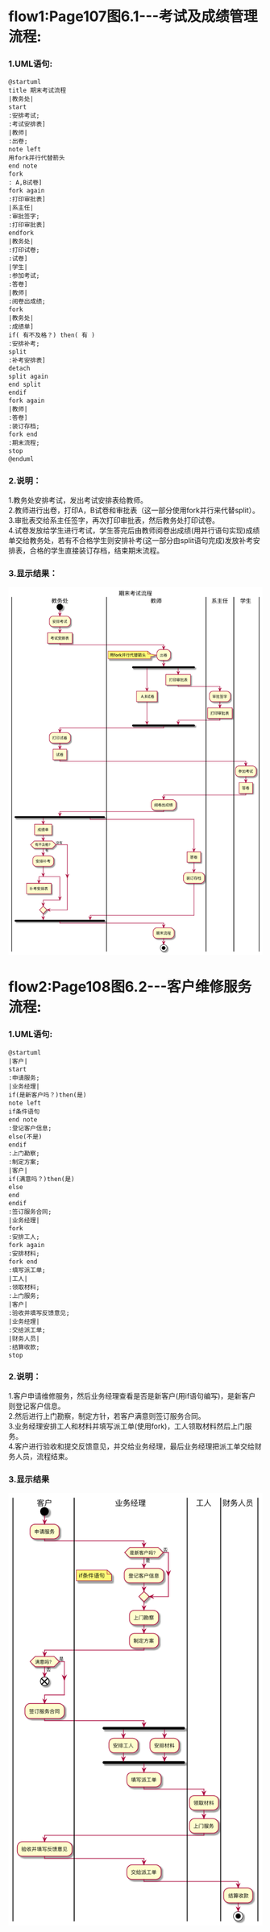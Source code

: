 # flow1:Page107图6.1---考试及成绩管理流程:

### 1.UML语句:
```
@startuml
title 期末考试流程
|教务处|
start
:安排考试;
:考试安排表]
|教师|
:出卷;
note left
用fork并行代替箭头
end note
fork
: A,B试卷]
fork again
:打印审批表]
|系主任|
:审批签字;
:打印审批表]
endfork
|教务处|
:打印试卷;
:试卷]
|学生|
:参加考试;
:答卷]
|教师|
:阅卷出成绩;
fork
|教务处|
:成绩单]
if( 有不及格？) then( 有 )
:安排补考;
split
:补考安排表]
detach
split again
end split
endif
fork again
|教师|
:答卷]
:装订存档;
fork end
:期末流程;
stop
@enduml
```
### 2.说明：
1.教务处安排考试，发出考试安排表给教师。<br>
2.教师进行出卷，打印A，B试卷和审批表（这一部分使用fork并行来代替split）。<br>
3.审批表交给系主任签字，再次打印审批表，然后教务处打印试卷。<br>
4.试卷发放给学生进行考试，学生答完后由教师阅卷出成绩(用并行语句实现)成绩单交给教务处，若有不合格学生则安排补考(这一部分由split语句完成)发放补考安排表，合格的学生直接装订存档，结束期末流程。
### 3.显示结果：
![image](https://github.com/Landy7/is_analysis/blob/master/test1/flow1.jpg)
# flow2:Page108图6.2---客户维修服务流程:
### 1.UML语句:
```
@startuml
|客户|
start
:申请服务;
|业务经理|
if(是新客户吗？)then(是)
note left
if条件语句
end note
:登记客户信息;
else(不是)
endif
:上门勘察;
:制定方案;
|客户|
if(满意吗？)then(是)
else
end
endif
:签订服务合同;
|业务经理|
fork
:安排工人;
fork again 
:安排材料;
fork end
:填写派工单;
|工人|
:领取材料;
:上门服务;
|客户|
:验收并填写反馈意见;
|业务经理|
:交给派工单;
|财务人员|
:结算收款;
stop
```
### 2.说明：
1.客户申请维修服务，然后业务经理查看是否是新客户(用if语句编写)，是新客户则登记客户信息。<br>
2.然后进行上门勘察，制定方针，若客户满意则签订服务合同。<br>
3.业务经理安排工人和材料并填写派工单(使用fork)，工人领取材料然后上门服务。<br>
4.客户进行验收和提交反馈意见，并交给业务经理，最后业务经理把派工单交给财务人员，流程结束。
### 3.显示结果
![image](https://github.com/Landy7/is_analysis/blob/master/test1/flow2.jpg)

